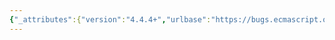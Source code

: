 ```yaml
---
{"_attributes":{"version":"4.4.4+","urlbase":"https://bugs.ecmascript.org/","maintainer":"dherman@mozilla.com"},"bug":{"bug_id":2176,"creation_ts":"2013-11-02 03:24:00 -0700","short_desc":"24.1.1.3 CloneArrayBuffer: Replace loop with CopyDataBlockBytes?","delta_ts":"2013-11-08 13:09:33 -0800","product":"Draft for 6th Edition","component":"technical issue","version":"Rev 20: October 28, 2013 Draft","rep_platform":"All","op_sys":"All","bug_status":"RESOLVED","resolution":"FIXED","priority":"Normal","bug_severity":"enhancement","everconfirmed":true,"reporter":{"uid":"andrebargull","name":"André Bargull"},"assigned_to":{"uid":"allen","name":"Allen Wirfs-Brock"},"long_desc":[{"commentid":6377,"comment_count":0,"who":{"uid":"andrebargull","name":"André Bargull"},"bug_when":"2013-11-02 03:24:15 -0700","thetext":"24.1.1.3 CloneArrayBuffer(srcBuffer, srcByteOffset), step 17:\n\nThe loop could be replaced with a call to \"6.2.6.2 CopyDataBlockBytes\"."},{"commentid":6395,"comment_count":1,"who":{"uid":"allen","name":"Allen Wirfs-Brock"},"bug_when":"2013-11-02 12:45:59 -0700","thetext":"fixed rev21 editor's draft"},{"commentid":6592,"comment_count":2,"who":{"uid":"allen","name":"Allen Wirfs-Brock"},"bug_when":"2013-11-08 13:09:33 -0800","thetext":"fixed in rev21 draft"}]}}
---
```

